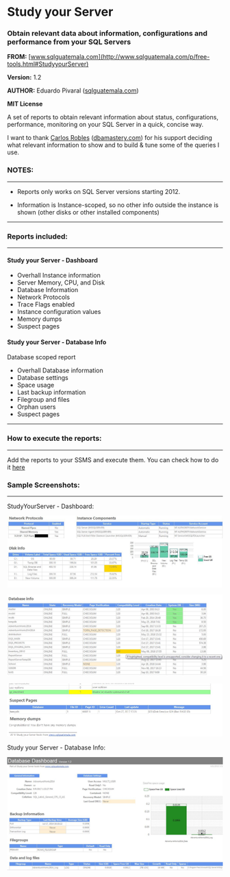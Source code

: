 # Study your Server
### Obtain relevant data about information, configurations and performance from your SQL Servers


**FROM:** [www.sqlguatemala.com](http://www.sqlguatemala.com/p/free-tools.html#StudyyourServer)

**Version:** 1.2

**AUTHOR:** Eduardo Pivaral ([sqlguatemala.com](http://www.sqlguatemala.com))

**MIT License**



A set of reports to obtain relevant information about status, configurations, performance, monitoring on your SQL Server in a quick, concise way.

I want to thank [Carlos Robles](https://twitter.com/dbamastery) ([dbamastery.com](http://dbamastery.com/)) for his support deciding what relevant information to show and to build & tune some of the queries I use.


### NOTES:
----------	 
* Reports only works on SQL Server versions starting 2012.

* Information is Instance-scoped, so no other info outside the instance is shown (other disks or other installed components)	
-----------


### Reports included:
----------	
#### Study your Server - Dashboard

* Overhall Instance information
* Server Memory, CPU, and Disk
* Database Information
* Network Protocols
* Trace Flags enabled
* Instance configuration values
* Memory dumps
* Suspect pages

#### Study your Server - Database Info

Database scoped report

* Overhall Database information
* Database settings
* Space usage
* Last backup information
* Filegroup and files
* Orphan users
* Suspect pages

----------


### How to execute the reports:
-----------------

Add the reports to your SSMS and execute them.
You can check how to do it [here](http://www.sqlguatemala.com/2018/05/add-custom-report-to-ssms.html)

### Sample Screenshots:
-----------------

StudyYourServer - Dashboard:

 ![Screenshots](/images/1.JPG)
 
 
 ![Screenshots](/images/2.JPG)
 
 
 ![Screenshots](/images/4.JPG)
 
 Study your Server - Database Info:

 ![Screenshots](/images/A.JPG)
